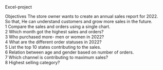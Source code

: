 Excel-project

Objectives
The store owner wants to create an annual sales report for 2022. So that, He can understand customers and grow more sales in the future.  
1 Compare the sales and orders using a single chart.  
2 Which month got the highest sales and orders?  
3 Who purchased more- men or women in 2022?  
4 What are the different order statuses in 2022?  
5 List the top 10 states contributing to the sales.  
6 Relation between age and gender based on number of orders.  
7 Which channel is contributing to maximum sales?  
8 Highest selling category?   
